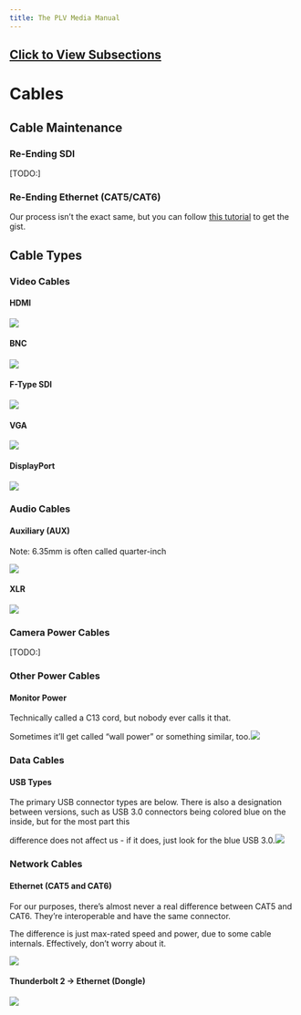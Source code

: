 ```yaml
---
title: The PLV Media Manual
---
```


## [Click to View Subsections](headers-h.fglkqcvgontl)

Cables
======

Cable Maintenance
-----------------

### Re-Ending SDI

\[TODO:\]

### Re-Ending Ethernet (CAT5/CAT6)

Our process isn’t the exact same, but you can follow [this tutorial](https://www.google.com/url?q=https://youtu.be/RSUazDcLVWo?t%3D34&sa=D&source=editors&ust=1650573219024901&usg=AOvVaw3G0NYfxMjduyN1TObnsTZb) to get the gist.

Cable Types
-----------

### Video Cables

#### HDMI

![](images/image32.png)

#### BNC

#### ![](images/image74.png)

#### F-Type SDI

![](images/image75.png)

#### VGA

![](images/image43.png)

#### DisplayPort

![](images/image90.png)

### Audio Cables

#### Auxiliary (AUX)

Note: 6.35mm is often called quarter-inch

![](images/image59.png)

#### XLR

![](images/image99.png)

### Camera Power Cables

\[TODO:\]

### Other Power Cables

#### Monitor Power

Technically called a C13 cord, but nobody ever calls it that.

Sometimes it’ll get called “wall power” or something similar, too.![](images/image79.png)

### Data Cables

#### USB Types

The primary USB connector types are below. There is also a designation between versions, such as USB 3.0 connectors being colored blue on the inside, but for the most part this

difference does not affect us - if it does, just look for the blue USB 3.0.![](images/image85.png)

### Network Cables

#### Ethernet (CAT5 and CAT6)

For our purposes, there’s almost never a real difference between CAT5 and CAT6. They’re interoperable and have the same connector.

The difference is just max-rated speed and power, due to some cable internals. Effectively, don’t worry about it.

![](images/image42.png)

#### Thunderbolt 2 → Ethernet (Dongle)

![](images/image58.png)